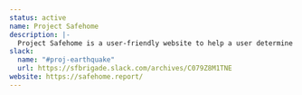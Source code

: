 ```yaml
---
status: active
name: Project Safehome
description: |-
  Project Safehome is a user-friendly website to help a user determine the earthquake risk level of an SF address. Ultimately, we hope to raise awareness for residents and encourage property owners and developers to improve the earthquake rating of their buildings in the city, reducing SF’s overall vulnerability to disaster. Try it out at [safehome.report](https://safehome.report/)!
slack:
  name: "#proj-earthquake"
  url: https://sfbrigade.slack.com/archives/C079Z8M1TNE
website: https://safehome.report/
---
```

